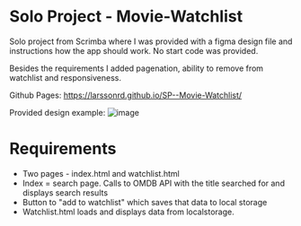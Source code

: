 # Solo Project - Movie-Watchlist

Solo project from Scrimba where I was provided with a figma design file and instructions how the app should work. 
No start code was provided. 

Besides the requirements I added pagenation, ability to remove from watchlist and responsiveness.

Github Pages: https://larssonrd.github.io/SP--Movie-Watchlist/

Provided design example: 
![image](https://user-images.githubusercontent.com/94178885/223219837-d4e4b6a7-9f14-4a23-ae67-950969ae2ead.png)


# Requirements
- Two pages - index.html and watchlist.html
- Index = search page. Calls to OMDB API with the title searched for and displays search results
- Button to "add to watchlist" which saves that data to local storage
- Watchlist.html loads and displays data from localstorage.
